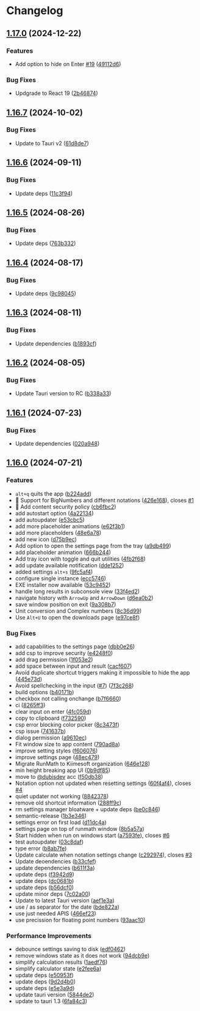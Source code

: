 # Changelog

## [1.17.0](https://github.com/dubisdev/runmath/compare/runmath-v1.16.7...runmath-v1.17.0) (2024-12-22)


### Features

* Add option to hide on Enter [#19](https://github.com/dubisdev/runmath/issues/19) ([49112d6](https://github.com/dubisdev/runmath/commit/49112d6cff1a422bbeafe58d8eda856806d7a0ee))


### Bug Fixes

* Updgrade to React 19 ([2b46874](https://github.com/dubisdev/runmath/commit/2b468743b39b95495a88b536b708ba6b0096d743))

## [1.16.7](https://github.com/dubisdev/runmath/compare/runmath-v1.16.6...runmath-v1.16.7) (2024-10-02)


### Bug Fixes

* Update to Tauri v2 ([61d8de7](https://github.com/dubisdev/runmath/commit/61d8de7f933bd253f9d67caa1c63f109aa2d999f))

## [1.16.6](https://github.com/dubisdev/runmath/compare/runmath-v1.16.5...runmath-v1.16.6) (2024-09-11)


### Bug Fixes

* Update deps ([11c3f94](https://github.com/dubisdev/runmath/commit/11c3f946899cb76d9ce7dcbe3e277e20624182f9))

## [1.16.5](https://github.com/dubisdev/runmath/compare/runmath-v1.16.4...runmath-v1.16.5) (2024-08-26)


### Bug Fixes

* Update deps ([763b332](https://github.com/dubisdev/runmath/commit/763b33264c08100560c60e36cd7ca7d5228d8f9a))

## [1.16.4](https://github.com/dubisdev/runmath/compare/runmath-v1.16.3...runmath-v1.16.4) (2024-08-17)


### Bug Fixes

* Update deps ([9c98045](https://github.com/dubisdev/runmath/commit/9c98045d26a34ab61f249fbd1ecadbcec2b948b6))

## [1.16.3](https://github.com/dubisdev/runmath/compare/runmath-v1.16.2...runmath-v1.16.3) (2024-08-11)


### Bug Fixes

* Update dependencies ([b1893cf](https://github.com/dubisdev/runmath/commit/b1893cf0d7d3ad50e1d6ad8e405d943256f9a485))

## [1.16.2](https://github.com/dubisdev/runmath/compare/runmath-v1.16.1...runmath-v1.16.2) (2024-08-05)


### Bug Fixes

* Update Tauri version to RC ([b338a33](https://github.com/dubisdev/runmath/commit/b338a33589382874410c87a4dba351707f04ed0e))

## [1.16.1](https://github.com/dubisdev/runmath/compare/runmath-v1.16.0...runmath-v1.16.1) (2024-07-23)


### Bug Fixes

* Update dependencies ([020a948](https://github.com/dubisdev/runmath/commit/020a948f0947309950e7b1e64e614156623e64d1))

## [1.16.0](https://github.com/dubisdev/runmath/compare/runmath-v1.15.11...runmath-v1.16.0) (2024-07-21)


### Features

* `alt+q` quits the app ([b224add](https://github.com/dubisdev/runmath/commit/b224add80590e4e6abb50174f0223cf8509fe6d9))
* 💫 Support for BigNumbers and different notations ([426e168](https://github.com/dubisdev/runmath/commit/426e1683a14b617ba1227efe2d38fb691f326861)), closes [#1](https://github.com/dubisdev/runmath/issues/1)
* 🔐 Add content security policy ([cb6fbc2](https://github.com/dubisdev/runmath/commit/cb6fbc2284b14374382af9386796ce9dc636d884))
* add autostart option ([4a22134](https://github.com/dubisdev/runmath/commit/4a22134ca6d17f2e12ac8928a435703c6d203e08))
* add autoupdater ([e53cbc5](https://github.com/dubisdev/runmath/commit/e53cbc536569f472e29e2589fd18fce2dab7f874))
* add more placeholder animations ([e62f3b1](https://github.com/dubisdev/runmath/commit/e62f3b170c9471f719274a954bf5e6ec9dd89af4))
* add more placeholders ([48e6a78](https://github.com/dubisdev/runmath/commit/48e6a785ff06d1c3d59a9e96a8be783ba810b70c))
* add new icon ([d75b9ec](https://github.com/dubisdev/runmath/commit/d75b9ecbe3f96411880b9c7ad832ff7929e31285))
* Add option to open the settings page from the tray ([a9db499](https://github.com/dubisdev/runmath/commit/a9db499e51a86924d9268a5305afb545ea5170c4))
* add placeholder animation ([666b244](https://github.com/dubisdev/runmath/commit/666b2449afcad8840d824483bb8a27d8fe3a4967))
* Add tray icon with toggle and quit utilities ([4fb2f68](https://github.com/dubisdev/runmath/commit/4fb2f68818e0497bb9efc52c68db49b69c9025d5))
* add update available notification ([dde1252](https://github.com/dubisdev/runmath/commit/dde1252306a50c7ede33732a6d6e8583b57a7d96))
* added settings `alt+s` ([9fc5af4](https://github.com/dubisdev/runmath/commit/9fc5af4f0c2f3a70c1c57b9ba0fe294ab937ec43))
* configure single instance ([ecc5746](https://github.com/dubisdev/runmath/commit/ecc5746be5282c1ea71ff0aa6d3b499d54c0987c))
* EXE installer now available ([53c9452](https://github.com/dubisdev/runmath/commit/53c94524c96fdf3aa1cfd77ff6d0c22ade8da6c5))
* handle long results in subconsole view ([33f4ed2](https://github.com/dubisdev/runmath/commit/33f4ed2768c7d35b05a5e6b17e87fe4118f64449))
* navigate history with `ArrowUp` and `ArrowDown` ([d6ea0b2](https://github.com/dubisdev/runmath/commit/d6ea0b2b262348de13f15d4ed99c0ba48d0f8d01))
* save window position on exit ([9a308b7](https://github.com/dubisdev/runmath/commit/9a308b78cacd9a171a532cb06760e1e3f996840b))
* Unit conversion and Complex numbers ([8c36d99](https://github.com/dubisdev/runmath/commit/8c36d999dc85fadf25b5449c265742ca431b2ff7))
* Use `Alt+U` to open the downloads page ([e97ce8f](https://github.com/dubisdev/runmath/commit/e97ce8f5a08720ef040615977a6812419604463b))


### Bug Fixes

* add capabilities to the settings page ([dbb0e26](https://github.com/dubisdev/runmath/commit/dbb0e261d748cfb8b943b6e73026aaf4abcad04a))
* add csp to improve security ([e4248f0](https://github.com/dubisdev/runmath/commit/e4248f025e97425fae27748243dfc500977437eb))
* add drag permission ([1f053e2](https://github.com/dubisdev/runmath/commit/1f053e2d57fa997ccd72a3d97ffcc97cf145c95e))
* add space between input and result ([cacf607](https://github.com/dubisdev/runmath/commit/cacf607eea1272d2e7f31ae8650871a3af6aad2c))
* Avoid duplicate shortcut triggers making it impossible to hide the app ([445e73d](https://github.com/dubisdev/runmath/commit/445e73d1423bcf499024cd7de9e9b26d8d3f7da6))
* Avoid spellchecking in the input ([#7](https://github.com/dubisdev/runmath/issues/7)) ([7f3c268](https://github.com/dubisdev/runmath/commit/7f3c2687bd6bf5aa603add6ecd155de18d44e08c))
* build options ([b40171b](https://github.com/dubisdev/runmath/commit/b40171bbb6dd78e6c999c9017b70cca293e0f7d2))
* checkbox not calling onchange ([b7f6660](https://github.com/dubisdev/runmath/commit/b7f6660aac6b9df8218ba039232cf38d90ffeb8b))
* ci ([8265ff3](https://github.com/dubisdev/runmath/commit/8265ff39604d4cc12d21af4a999430f627e9df40))
* clear input on enter ([4fc059d](https://github.com/dubisdev/runmath/commit/4fc059d6045a869475dde4559449dcf5e6130930))
* copy to clipboard ([f732590](https://github.com/dubisdev/runmath/commit/f7325907e011bcf40f1e966e1f5897323dfe8cf6))
* csp error blocking color picker ([8c3473f](https://github.com/dubisdev/runmath/commit/8c3473f8679c055a39911694e299104493c6404e))
* csp issue ([741637b](https://github.com/dubisdev/runmath/commit/741637b1de6debb100089dd2e39286240da09351))
* dialog permission ([a9610ec](https://github.com/dubisdev/runmath/commit/a9610ec4e8b8be0d68342ec803dad7afbcee625b))
* Fit window size to app content ([790ad8a](https://github.com/dubisdev/runmath/commit/790ad8ac5c3c733636a9702f91f254f846645010))
* improve setting styles ([f606076](https://github.com/dubisdev/runmath/commit/f6060764594fca513dcff864932c57e976c30d12))
* improve settings page ([48ec479](https://github.com/dubisdev/runmath/commit/48ec4797cf9dc96875b2ab0b15b406951f330f31))
* Migrate RunMath to Kiimesoft organization ([646e128](https://github.com/dubisdev/runmath/commit/646e1287dae1b224b476f101a41770f60db124ed))
* min height breaking app UI ([0b9df85](https://github.com/dubisdev/runmath/commit/0b9df851562794561d03022751f09837a7a67088))
* move to [@dubisdev](https://github.com/dubisdev) acc ([f50db38](https://github.com/dubisdev/runmath/commit/f50db389eb9b8614e8ee886b29d9db32919a1cc3))
* Notation option not updated when resetting settings ([60f4af4](https://github.com/dubisdev/runmath/commit/60f4af47c37b1985ad8516ec783543a77c3bd213)), closes [#4](https://github.com/dubisdev/runmath/issues/4)
* quiet updater not working ([8842378](https://github.com/dubisdev/runmath/commit/88423784b434e8c65b1ef668c967b8b32c3d9a5b))
* remove old shortcut information ([288ff9c](https://github.com/dubisdev/runmath/commit/288ff9cf3c7f451251af589c26a9b3caef5943ed))
* rm settings manager bloatware + update deps ([be0c846](https://github.com/dubisdev/runmath/commit/be0c846dd3e04772cbc74ba5b62675bdbb731ab0))
* semantic-release ([1b3e346](https://github.com/dubisdev/runmath/commit/1b3e346c68057ff4f6185ee5afa6b28fdce5d554))
* settings error on first load ([d11dc4a](https://github.com/dubisdev/runmath/commit/d11dc4a61744d5f6e9fe0c7b60947a7c260073c0))
* settings page on top of runmath window ([8b5a57a](https://github.com/dubisdev/runmath/commit/8b5a57ab534798bf383958dc5d9eefe0d4eb3859))
* Start hidden when run on windows start ([a7593fe](https://github.com/dubisdev/runmath/commit/a7593feea0bd20074ce0d9951965563df62a5310)), closes [#6](https://github.com/dubisdev/runmath/issues/6)
* test autoupdater ([03c8daf](https://github.com/dubisdev/runmath/commit/03c8daf68c2e347e996e14d4271f6d3a6ff2d355))
* type error ([b8ab7fe](https://github.com/dubisdev/runmath/commit/b8ab7fe8e53a20034ce7a18a06fb40dc8e164fbd))
* Update calculate when notation settings change ([c292974](https://github.com/dubisdev/runmath/commit/c292974bb143b240883cde3bccbeb1281f866efb)), closes [#3](https://github.com/dubisdev/runmath/issues/3)
* Update deoendencies ([b33cfef](https://github.com/dubisdev/runmath/commit/b33cfef8f854afa5077e97e4e7f36a1cf7ee1516))
* update dependencies ([b611f3a](https://github.com/dubisdev/runmath/commit/b611f3a03ebbdb670126d936c3128c43f9c090e7))
* update deps ([f3942d9](https://github.com/dubisdev/runmath/commit/f3942d949d451b5fc9189a81e1d654bf2c03943b))
* update deps ([dc0681b](https://github.com/dubisdev/runmath/commit/dc0681bb4ff077d259fc504cf28035dfb5cdda59))
* update deps ([b56dcf0](https://github.com/dubisdev/runmath/commit/b56dcf04a15f14b1e1a50d5a00b1aeb5cfb47ac6))
* update minor deps ([7c02a00](https://github.com/dubisdev/runmath/commit/7c02a005d4f3ceb2e97eda57573ae05e05a1e8de))
* Update to latest Tauri version ([aef1e3a](https://github.com/dubisdev/runmath/commit/aef1e3ad9cf2ba65994453971e7449264440e3f4))
* use / as separator for the date ([bde822a](https://github.com/dubisdev/runmath/commit/bde822a3ba82b5037de8512f021c9cb1c9c81ec4))
* use just needed APIS ([466ef23](https://github.com/dubisdev/runmath/commit/466ef23a623ea065725584ff4b57d7437b02e2ea))
* use precission for floating point numbers ([93aac10](https://github.com/dubisdev/runmath/commit/93aac10fb93c2fb7aed61a9a6cae477e2ec40442))


### Performance Improvements

* debounce settings saving to disk ([edf0462](https://github.com/dubisdev/runmath/commit/edf04623f653b603fbee2b4d81850024566985cd))
* remove windows state as it does not work ([94dcb9e](https://github.com/dubisdev/runmath/commit/94dcb9e1f5b169b8a3dbb446b8e5871d15db2479))
* simplify calculation results ([1aedf76](https://github.com/dubisdev/runmath/commit/1aedf76cff57ce822e05180ebe3f1cec4da6915e))
* simplify calculator state ([e2fee6a](https://github.com/dubisdev/runmath/commit/e2fee6a804305c2156f808d2b053120307b713d8))
* update deps ([e50953f](https://github.com/dubisdev/runmath/commit/e50953fb6c9a100923e520f1b2cab6055100cd2c))
* update deps ([9d2d4b0](https://github.com/dubisdev/runmath/commit/9d2d4b06e9e81c76c5ab649faabc0cb8ea2ca120))
* update deps ([e5e3a9d](https://github.com/dubisdev/runmath/commit/e5e3a9d4940e89bc2e968babc69e09a8f7ca75dc))
* update tauri version ([5844de2](https://github.com/dubisdev/runmath/commit/5844de2bff8c0405b6107b99d7914213c03706f9))
* update to tauri 1.3 ([6fa84c3](https://github.com/dubisdev/runmath/commit/6fa84c3744d28ede8d6564594af0f2262738bff0))
